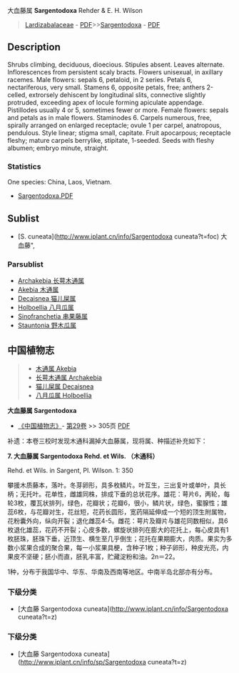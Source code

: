大血藤属 **Sargentodoxa** Rehder & E. H. Wilson

> [Lardizabalaceae](http://www.iplant.cn/info/Lardizabalaceae?t=foc) - [PDF](http://www.iplant.cn/foc/pdf/Lardizabalaceae.pdf)>>[Sargentodoxa](http://www.iplant.cn/info/Sargentodoxa?t=foc) - [PDF](http://www.iplant.cn/foc/pdf/Sargentodoxa.pdf)

## Description

Shrubs climbing, deciduous, dioecious. Stipules absent. Leaves alternate. Inflorescences from persistent scaly bracts. Flowers unisexual, in axillary racemes. Male flowers: sepals 6, petaloid, in 2 series. Petals 6, nectariferous, very small. Stamens 6, opposite petals, free; anthers 2-celled, extrorsely dehiscent by longitudinal slits, connective slightly protruded, exceeding apex of locule forming apiculate appendage. Pistillodes usually 4 or 5, sometimes fewer or more. Female flowers: sepals and petals as in male flowers. Staminodes 6. Carpels numerous, free, spirally arranged on enlarged receptacle; ovule 1 per carpel, anatropous, pendulous. Style linear; stigma small, capitate. Fruit apocarpous; receptacle fleshy; mature carpels berrylike, stipitate, 1-seeded. Seeds with fleshy albumen; embryo minute, straight.

### Statistics
One species: China, Laos, Vietnam.

* [Sargentodoxa.PDF](http://www.iplant.cn/foc/pdf/Sargentodoxa.pdf)

## Sublist

* [S.  cuneata](http://www.iplant.cn/info/Sargentodoxa cuneata?t=foc) 大血藤",

### Parsublist

* [Archakebia  长萼木通属](http://www.iplant.cn/info/Archakebia?t=foc)
* [Akebia  木通属](http://www.iplant.cn/info/Akebia?t=foc)
* [Decaisnea  猫儿屎属](http://www.iplant.cn/info/Decaisnea?t=foc)
* [Holboellia  八月瓜属](http://www.iplant.cn/info/Holboellia?t=foc)
* [Sinofranchetia  串果藤属](http://www.iplant.cn/info/Sinofranchetia?t=foc)
* [Stauntonia  野木瓜属](http://www.iplant.cn/info/Stauntonia?t=foc)

## 中国植物志

> * [木通属  Akebia](Akebia-木通属.md)
> * [长萼木通属  Archakebia](http://www.iplant.cn/info/Archakebia?t=z)
> * [猫儿屎属  Decaisnea](http://www.iplant.cn/info/Decaisnea?t=z)
> * [八月瓜属  Holboellia](http://www.iplant.cn/info/Holboellia?t=z)

**大血藤属 Sargentodoxa**

* [《中国植物志》](http://www.iplant.cn/frps)- [第29卷](http://www.iplant.cn/frps/vol/29) >> 305页 [PDF](http://www.iplant.cn/frps/pdf/29/305y.pdf)

补遗：本卷三校时发现木通科漏掉大血藤属，现将属、种描述补充如下：

**7. 大血藤属 Sargentodoxa Rehd. et Wils. （木通科）**

Rehd. et Wils. in Sargent, Pl. Wilson. 1: 350

攀援木质藤本，落叶。冬芽卵形，具多枚鳞片。叶互生，三出复叶或单叶，具长柄；无托叶。花单性，雌雄同株，排成下垂的总状花序。雄花：萼片6，两轮，每轮3枚，覆瓦状排列，绿色，花瓣状；花瓣6，很小，鳞片状，绿色，蜜腺性；雄蕊6枚，与花瓣对生，花丝短，花药长圆形，宽药隔延伸成一个短的顶生附属物，花粉囊外向，纵向开裂；退化雌蕊4-5。雌花：萼片及瓣片与雄花同数相似，具6枚退化雄蕊，花药不开裂；心皮多数，螺旋状排列在膨大的花托上，每心皮具有1枚胚珠，胚珠下垂，近顶生、横生至几乎倒生；花托在果期膨大，肉质。果实为多数小浆果合成的聚合果，每一小浆果具梗，含种子1枚；种子卵形，种皮光亮，内果皮不坚硬；胚小而直，胚乳丰富，贮藏淀粉和油。2n＝22。

1种，分布于我国华中、华东、华南及西南等地区。中南半岛北部亦有分布。

### 下级分类
* [大血藤  Sargentodoxa cuneata](http://www.iplant.cn/info/Sargentodoxa cuneata?t=z)

### 下级分类
* [大血藤  Sargentodoxa cuneata](http://www.iplant.cn/info/sp/Sargentodoxa cuneata?t=z)
